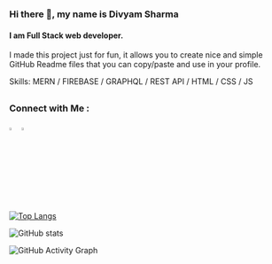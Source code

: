 ### Hi there 👋, my name is Divyam Sharma
#### I am Full Stack web developer.
I made this project just for fun, it allows you to create nice and simple GitHub Readme files that you can copy/paste and use in your profile.

Skills: MERN / FIREBASE / GRAPHQL / REST API / HTML / CSS /  JS




##
### Connect with Me :

[<img src="https://img.icons8.com/color/48/000000/instagram.png" width="3.5%"/>](https://twitter.com/divyam_dz)
[<img src="https://img.icons8.com/color/48/000000/linkedin.png" width="3.5%"/>](https://www.linkedin.com/in/dv009/)

[![Top Langs](https://github-readme-stats.vercel.app/api/top-langs/?username=divyamsharma822)](https://github.com/anuraghazra/github-readme-stats)

![GitHub stats](https://github-readme-stats.vercel.app/api?username=divyamsharma822&show_icons=true)  

![GitHub Activity Graph](https://activity-graph.herokuapp.com/graph?username=divyamsharma822)  

